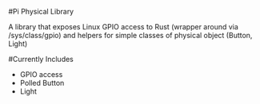 #Pi Physical Library

A library that exposes Linux GPIO access to Rust (wrapper around via /sys/class/gpio) and helpers for simple classes of physical object (Button, Light)

#Currently Includes
- GPIO access
- Polled Button
- Light
